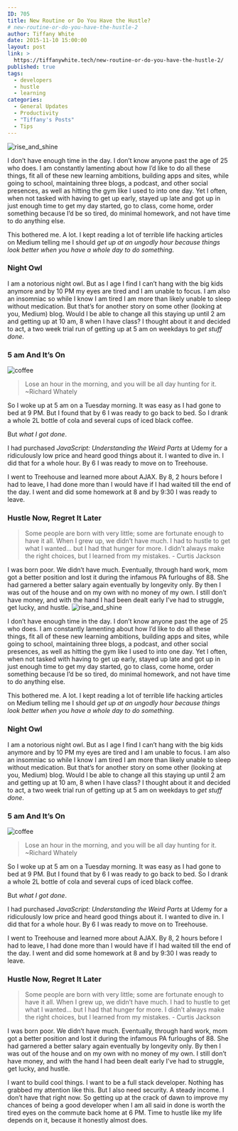 ```yaml
---
ID: 705
title: New Routine or Do You Have the Hustle?
# new-routine-or-do-you-have-the-hustle-2
author: Tiffany White
date: 2015-11-10 15:00:00
layout: post
link: >
  https://tiffanywhite.tech/new-routine-or-do-you-have-the-hustle-2/
published: true
tags:
  - developers
  - hustle
  - learning
categories:
  - General Updates
  - Productivity
  - "Tiffany's Posts"
  - Tips
---
```



<img class="aligncenter" src="https://helloburgh.me/wp-content/uploads/2015/11/wpid-IW1IXLIOY5.jpg" alt="rise_and_shine" />

I don’t have enough time in the day. I don’t know anyone past the age of 25 who does. I am constantly lamenting about how I’d like to do all these things, fit all of these new learning ambitions, building apps and sites, while going to school, maintaining three blogs, a podcast, and other social presences, as well as hitting the gym like I used to into one day. Yet I often, when not tasked with having to get up early, stayed up late and got up in just enough time to get my day started, go to class, come home, order something because I’d be so tired, do minimal homework, and not have time to do anything else.

This bothered me. A lot. I kept reading a lot of terrible life hacking articles on Medium telling me I should <em>get up at an ungodly hour because things look better when you have a whole day to do something</em>.
<h3>Night Owl</h3>
I am a notorious night owl. But as I age I find I can’t hang with the big kids anymore and by 10 PM my eyes are tired and I am unable to focus. I am also an insomniac so while I know I am tired I am more than likely unable to sleep without medication. But that’s for another story on some other (looking at you, Medium) blog. Would I be able to change all this staying up until 2 am and getting up at 10 am, 8 when I have class? I thought about it and decided to act, a two week trial run of getting up at 5 am on weekdays to <em>get stuff done</em>.
<h3>5 am And It’s On</h3>
<img class="aligncenter" src="https://helloburgh.me/wp-content/uploads/2015/11/wpid-ASJL0UIGOR.jpg" alt="coffee" />
<blockquote>Lose an hour in the morning, and you will be all day hunting for it. ~Richard Whately</blockquote>
So I woke up at 5 am on a Tuesday morning. It was easy as I had gone to bed at 9 PM. But I found that by 6 I was ready to go back to bed. So I drank a whole 2L bottle of cola and several cups of iced black coffee.

But <em>what I got done</em>.

I had purchased <em>JavaScript: Understanding the Weird Parts</em> at Udemy for a ridiculously low price and heard good things about it. I wanted to dive in. I did that for a whole hour. By 6 I was ready to move on to Treehouse.

I went to Treehouse and learned more about AJAX. By 8, 2 hours before I had to leave, I had done more than I would have if I had waited till the end of the day. I went and did some homework at 8 and by 9:30 I was ready to leave.
<h3>Hustle Now, Regret It Later</h3>
<blockquote>Some people are born with very little; some are fortunate enough to have it all. When I grew up, we didn’t have much. I had to hustle to get what I wanted… but I had that hunger for more. I didn’t always make the right choices, but I learned from my mistakes.
- Curtis Jackson</blockquote>
I was born poor. We didn’t have much. Eventually, through hard work, mom got a better position and lost it during the infamous PA furloughs of 88. She had garnered a better salary again eventually by longevity only. By then I was out of the house and on my own with no money of my own. I still don’t have money, and with the hand I had been dealt early I’ve had to struggle, get lucky, and hustle.




<img class="aligncenter" src="https://helloburgh.me/wp-content/uploads/2015/11/wpid-IW1IXLIOY5.jpg" alt="rise_and_shine" />

I don’t have enough time in the day. I don’t know anyone past the age of 25 who does. I am constantly lamenting about how I’d like to do all these things, fit all of these new learning ambitions, building apps and sites, while going to school, maintaining three blogs, a podcast, and other social presences, as well as hitting the gym like I used to into one day. Yet I often, when not tasked with having to get up early, stayed up late and got up in just enough time to get my day started, go to class, come home, order something because I’d be so tired, do minimal homework, and not have time to do anything else.

This bothered me. A lot. I kept reading a lot of terrible life hacking articles on Medium telling me I should <em>get up at an ungodly hour because things look better when you have a whole day to do something</em>.
<h3>Night Owl</h3>
I am a notorious night owl. But as I age I find I can’t hang with the big kids anymore and by 10 PM my eyes are tired and I am unable to focus. I am also an insomniac so while I know I am tired I am more than likely unable to sleep without medication. But that’s for another story on some other (looking at you, Medium) blog. Would I be able to change all this staying up until 2 am and getting up at 10 am, 8 when I have class? I thought about it and decided to act, a two week trial run of getting up at 5 am on weekdays to <em>get stuff done</em>.
<h3>5 am And It’s On</h3>
<img class="aligncenter" src="https://helloburgh.me/wp-content/uploads/2015/11/wpid-ASJL0UIGOR.jpg" alt="coffee" />
<blockquote>Lose an hour in the morning, and you will be all day hunting for it. ~Richard Whately</blockquote>
So I woke up at 5 am on a Tuesday morning. It was easy as I had gone to bed at 9 PM. But I found that by 6 I was ready to go back to bed. So I drank a whole 2L bottle of cola and several cups of iced black coffee.

But <em>what I got done</em>.

I had purchased <em>JavaScript: Understanding the Weird Parts</em> at Udemy for a ridiculously low price and heard good things about it. I wanted to dive in. I did that for a whole hour. By 6 I was ready to move on to Treehouse.

I went to Treehouse and learned more about AJAX. By 8, 2 hours before I had to leave, I had done more than I would have if I had waited till the end of the day. I went and did some homework at 8 and by 9:30 I was ready to leave.
<h3>Hustle Now, Regret It Later</h3>
<blockquote>Some people are born with very little; some are fortunate enough to have it all. When I grew up, we didn’t have much. I had to hustle to get what I wanted… but I had that hunger for more. I didn’t always make the right choices, but I learned from my mistakes.
- Curtis Jackson</blockquote>
I was born poor. We didn’t have much. Eventually, through hard work, mom got a better position and lost it during the infamous PA furloughs of 88. She had garnered a better salary again eventually by longevity only. By then I was out of the house and on my own with no money of my own. I still don’t have money, and with the hand I had been dealt early I’ve had to struggle, get lucky, and hustle.





I want to build cool things. I want to be a full stack developer. Nothing has grabbed my attention like this. But I also need security. A steady income. I don’t have that right now. So getting up at the crack of dawn to improve my chances of being a good developer when I am all said in done is worth the tired eyes on the commute back home at 6 PM. Time to hustle like my life depends on it, because it honestly almost does.
